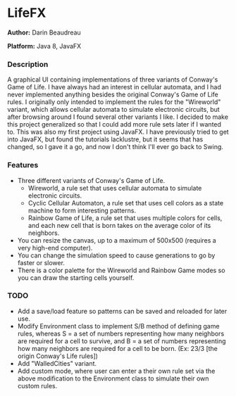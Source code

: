 # LifeFX

**Author:** Darin Beaudreau

**Platform:** Java 8, JavaFX

### Description
A graphical UI containing implementations of three variants of Conway's Game of Life.
I have always had an interest in cellular automata, and I had never implemented anything besides the
original Conway's Game of Life rules. I originally only intended to implement the rules for the "Wireworld"
variant, which allows cellular automata to simulate electronic circuits, but after browsing around I
found several other variants I like. I decided to make this project generalized so that I could add more
rule sets later if I wanted to. This was also my first project using JavaFX. I have previously tried to
get into JavaFX, but found the tutorials lacklustre, but it seems that has changed, so I gave it a go,
and now I don't think I'll ever go back to Swing.

### Features
 - Three different variants of Conway's Game of Life.
     - Wireworld, a rule set that uses cellular automata to simulate electronic circuits.
     - Cyclic Cellular Automaton, a rule set that uses cell colors as a state machine to form interesting patterns.
     - Rainbow Game of Life, a rule set that uses multiple colors for cells, and each new cell that is born takes on the average color of its neighbors.
 - You can resize the canvas, up to a maximum of 500x500 (requires a very high-end computer).
 - You can change the simulation speed to cause generations to go by faster or slower.
 - There is a color palette for the Wireworld and Rainbow Game modes so you can draw the starting cells yourself.
 
### TODO
 - Add a save/load feature so patterns can be saved and reloaded for later use.
 - Modify Environment class to implement S/B method of defining game rules, whereas S = a set of numbers representing how many neighbors are required for a cell to survive, and B = a set of numbers representing how many neighbors are required for a cell to be born. (Ex: 23/3 [the origin Conway's Life rules])
 - Add "WalledCities" variant.
 - Add custom mode, where user can enter a their own rule set via the above modification to the Environment class to simulate their own custom rules.
